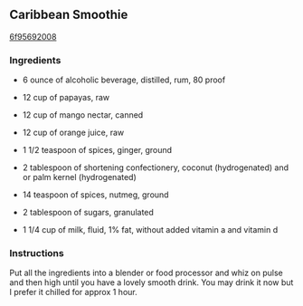 ## Caribbean Smoothie

[6f95692008](http://www.food.com/recipe/caribbean-smoothie-161404)

### Ingredients

 - 6 ounce of alcoholic beverage, distilled, rum, 80 proof

 - 12 cup of papayas, raw

 - 12 cup of mango nectar, canned

 - 12 cup of orange juice, raw

 - 1 1/2 teaspoon of spices, ginger, ground

 - 2 tablespoon of shortening confectionery, coconut (hydrogenated) and or palm kernel (hydrogenated)

 - 14 teaspoon of spices, nutmeg, ground

 - 2 tablespoon of sugars, granulated

 - 1 1/4 cup of milk, fluid, 1% fat, without added vitamin a and vitamin d

### Instructions

Put all the ingredients into a blender or food processor and whiz on pulse and then high until you have a lovely smooth drink. You may drink it now but I prefer it chilled for approx 1 hour.